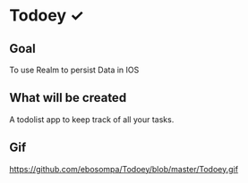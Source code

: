 
# Todoey ✓

## Goal

To use Realm to persist Data in IOS


## What will be created

A todolist app to keep track of all your tasks.

## Gif

https://github.com/ebosompa/Todoey/blob/master/Todoey.gif


